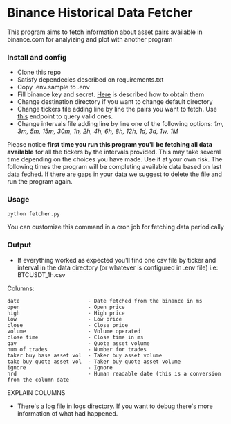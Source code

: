 # Binance Historical Data Fetcher

This program aims to fetch information about asset pairs available in binance.com for analyizing and plot with another program

### Install and config

- Clone this repo
- Satisfy dependecies described on requirements.txt
- Copy .env.sample to .env
- Fill binance key and secret. [Here](https://binance.zendesk.com/hc/en-us/articles/360002502072-How-to-create-API) is described how to obtain them
- Change destination directory if you want to change default directory
- Change tickers file adding line by line the pairs you want to fetch. Use [this](https://api.binance.com/api/v3/exchangeInfo) endpoint to query valid ones.
- Change intervals file adding line by line one of the following options: *1m, 3m, 5m, 15m, 30m, 1h, 2h, 4h, 6h, 8h, 12h, 1d, 3d, 1w, 1M*

Please notice **first time you run this program you'll be fetching all data available** for all the tickers by the intervals provided. This may take several time depending on the choices you have made. Use it at your own risk.
The following times the program will be completing available data based on last data feched. If there are gaps in your data we suggest to delete the file and run the program again.

### Usage

```BASH
python fetcher.py
```

You can customize this command in a cron job for fetching data periodically

### Output

- If everything worked as expected you'll find one csv file by ticker and interval in the data directory (or whatever is configured in .env file)
i.e: BTCUSDT_1h.csv

Columns:
```
date                      - Date fetched from the binance in ms
open                      - Open price
high                      - High price
low                       - Low price
close                     - Close price
volume                    - Volume operated
close time                - Close time in ms
qav                       - Quote asset volume
num of trades             - Number for trades
taker buy base asset vol  - Taker buy asset volume
take buy quote asset vol  - Taker buy quote asset volume	
ignore                    - Ignore
hrd                       - Human readable date (this is a conversion from the column date
```

EXPLAIN COLUMNS

- There's a log file in logs directory. If you want to debug there's more information of what had happened.
